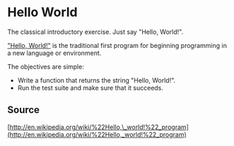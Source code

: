 # Hello World

The classical introductory exercise. Just say "Hello, World!".

["Hello, World!"](http://en.wikipedia.org/wiki/%22Hello,_world!%22_program) is
the traditional first program for beginning programming in a new language or
environment.

The objectives are simple:

-   Write a function that returns the string "Hello, World!".
-   Run the test suite and make sure that it succeeds.

## Source

[http://en.wikipedia.org/wiki/%22Hello,\_world!%22_program](http://en.wikipedia.org/wiki/%22Hello,_world!%22_program)
